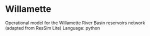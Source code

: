# Willamette
Operational model for the Willamette River Basin reservoirs network (adapted from ResSim Lite)
Language: python
